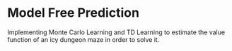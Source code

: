 # Model Free Prediction

Implementing Monte Carlo Learning and TD Learning to estimate the value function of an icy dungeon maze in order to solve it. 
